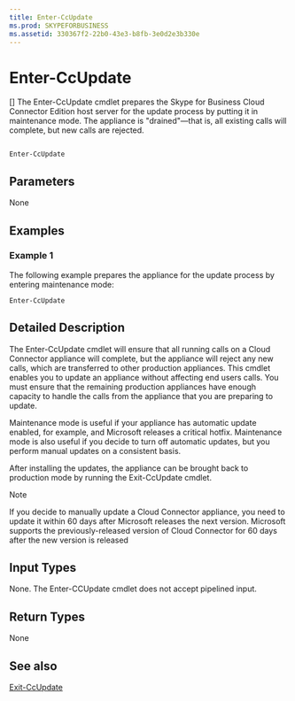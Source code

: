 ```yaml
---
title: Enter-CcUpdate
ms.prod: SKYPEFORBUSINESS
ms.assetid: 330367f2-22b0-43e3-b8fb-3e0d2e3b330e
---
```



# Enter-CcUpdate
[]
The Enter-CcUpdate cmdlet prepares the Skype for Business Cloud Connector Edition host server for the update process by putting it in maintenance mode. The appliance is "drained"—that is, all existing calls will complete, but new calls are rejected. 
  
    
    


```

Enter-CcUpdate
```


## Parameters

None
  
    
    

## Examples
<a name="Examples"> </a>


### Example 1

The following example prepares the appliance for the update process by entering maintenance mode:
  
    
    

```
Enter-CcUpdate 
```


## Detailed Description
<a name="DetailedDescription"> </a>

The Enter-CcUpdate cmdlet will ensure that all running calls on a Cloud Connector appliance will complete, but the appliance will reject any new calls, which are transferred to other production appliances. This cmdlet enables you to update an appliance without affecting end users calls. You must ensure that the remaining production appliances have enough capacity to handle the calls from the appliance that you are preparing to update.
  
    
    
Maintenance mode is useful if your appliance has automatic update enabled, for example, and Microsoft releases a critical hotfix. Maintenance mode is also useful if you decide to turn off automatic updates, but you perform manual updates on a consistent basis.
  
    
    
After installing the updates, the appliance can be brought back to production mode by running the Exit-CcUpdate cmdlet.
  
    
    

> [!NOTE]
> If you decide to manually update a Cloud Connector appliance, you need to update it within 60 days after Microsoft releases the next version. Microsoft supports the previously-released version of Cloud Connector for 60 days after the new version is released 
  
    
    


## Input Types
<a name="InputTypes"> </a>

None. The Enter-CCUpdate cmdlet does not accept pipelined input.
  
    
    

## Return Types
<a name="ReturnTypes"> </a>

None 
  
    
    

## See also
<a name="ReturnTypes"> </a>

 [Exit-CcUpdate](exit-ccupdate.md)
  
    
    


